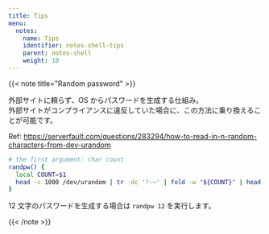 ```yaml
---
title: Tips
menu:
  notes:
    name: Tips
    identifier: notes-shell-tips
    parent: notes-shell
    weight: 10
---
```


{{< note title="Random password" >}}

外部サイトに頼らず、OS からパスワードを生成する仕組み。  
外部サイトがコンプライアンスに違反していた場合に、この方法に乗り換えることが可能です。

Ref: https://serverfault.com/questions/283294/how-to-read-in-n-random-characters-from-dev-urandom

```bash
# the first argument: char count
randpw() {
  local COUNT=$1
  head -c 1000 /dev/urandom | tr -dc '!-~' | fold -w "${COUNT}" | head -n 1
}

```

12 文字のパスワードを生成する場合は `randpw 12` を実行します。

{{< /note >}}
